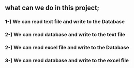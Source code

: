 ## what can we do  in this project;

### 1-) We can read text file and write to the Database
### 2-) We can read database and write to the text file
### 2-) We can read excel file and write to the Database
### 3-) We can read database and write to the excel file
